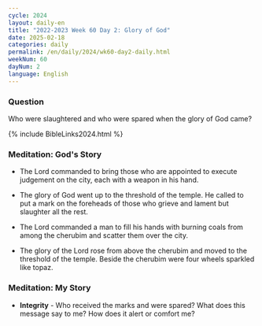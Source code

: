 ```yaml
---
cycle: 2024
layout: daily-en
title: "2022-2023 Week 60 Day 2: Glory of God"
date: 2025-02-18
categories: daily
permalink: /en/daily/2024/wk60-day2-daily.html
weekNum: 60
dayNum: 2
language: English
---
```


### Question     
Who were slaughtered and who were spared when the glory of God came?

{% include BibleLinks2024.html %}

### Meditation: God's Story   
+ The Lord commanded to bring those who are appointed to execute judgement on the city, each with a weapon in his hand. 

+ The glory of God went up to the threshold of the temple. He called to put a mark on the foreheads of those who grieve and lament but slaughter all the rest. 

+ The Lord commanded a man to fill his hands with burning coals from among the cherubim and scatter them over the city. 

+ The glory of the Lord rose from above the cherubim and moved to the threshold of the temple. Beside the cherubim were four wheels sparkled like topaz. 

### Meditation: My Story   
+ **Integrity** - Who received the marks and were spared? What does this message say to me? How does it alert or comfort me?
